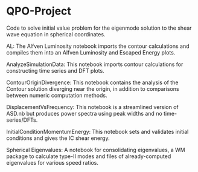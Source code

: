 # QPO-Project
Code to solve initial value problem for the eigenmode solution to the shear wave equation in spherical coordinates. 

AL:
The Alfven Luminosity notebook imports the contour calculations and compiles them into an Alfven Luminosity and Escaped Energy plots.

AnalyzeSimulationData:
This notebook imports contour calculations for constructing time series and DFT plots.

ContourOriginDivergence:
This notebook contains the analysis of the Contour solution diverging near the origin, in addition to comparisons between numeric computation methods.

DisplacementVsFrequency:
This notebook is a streamlined version of ASD.nb but produces power spectra using peak widths and no time-series/DFTs.

InitialConditionMomentumEnergy:
This notebook sets and validates initial conditions and gives the IC shear energy.

Spherical Eigenvalues:
A notebook for consolidating eigenvalues, a WM package to calculate type-II modes and files of already-computed eigenvalues for various speed ratios.
